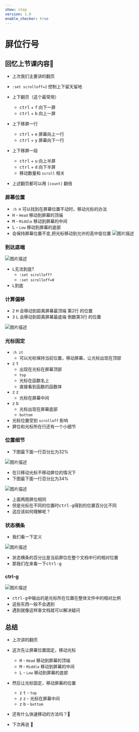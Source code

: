 ```yaml
---
show: step
version: 1.0
enable_checker: true
---
```


# 屏位行号

## 回忆上节课内容🤔

- 上次我们主要讲的翻页
- `:set scrolloff=2` 控制上下留天留地
- 上下翻页（这个最常用）
  - <kbd>ctrl</kbd> + <kbd>f</kbd> 向下一屏
  - <kbd>ctrl</kbd> + <kbd>b</kbd> 向上一屏

- 上下移屏一行
  - <kbd>ctrl</kbd> + <kbd>e</kbd> 屏幕向上一行
  - <kbd>ctrl</kbd> + <kbd>y</kbd> 屏幕向下一行

- 上下移屏一段
  - <kbd>ctrl</kbd> + <kbd>u</kbd> 向上半屏
  - <kbd>ctrl</kbd> + <kbd>d</kbd> 向下半屏
  - 移动数量和 `scroll` 相关
- 上述翻页都可以用 `[count]` 翻倍

### 屏幕位置

- `:h H` 可以找到在屏幕位置不动时，移动光标的办法
- <kbd>H</kbd> - `Head` 移动到屏幕的顶端
- <kbd>M</kbd> - `Middle` 移动到屏幕的中间
- <kbd>L</kbd> - `Low` 移动到屏幕的底部
- 会保持屏幕位置不变,把光标移动到允许的高中低位置
![图片描述](https://doc.shiyanlou.com/courses/uid1190679-20210705-1625459961509)

### 到达底端

![图片描述](https://doc.shiyanlou.com/courses/uid1190679-20201002-1601648769113)

- <kbd>L</kbd>无法到底?
	- `:set scrolloff?`
	- `:set scrolloff=0`
- <kbd>L</kbd>到底

### 计算偏移
- <kbd>2</kbd> <kbd>H</kbd> 会移动到距离屏幕最顶端 第2行 的位置
- <kbd>3</kbd> <kbd>L</kbd> 会移动到距离屏幕最底端 倒数第3行 的位置

![图片描述](https://doc.shiyanlou.com/courses/uid1190679-20210705-1625460067940)

### 光标固定

- `:h zt` 
	- 可以光标保持当前位置，移动屏幕，让光标出现在顶部
- <kbd>z</kbd> <kbd>t</kbd> 
	- 出现在光标在屏幕顶部
	- `top` 
	- 光标在函数名上
	- 直接看到函数的函数体
- <kbd>z</kbd> <kbd>z</kbd> 
	- 光标在屏幕中间
- <kbd>z</kbd> <kbd>b</kbd> 
	- 光标出现在屏幕底部
	- `bottom` 
- 光标位置受到 `scrolloff` 影响
- 屏位和光标所在行还有一个小细节

### 位置细节

- 下图最下面一行百分比为32%

![图片描述](https://doc.shiyanlou.com/courses/uid1190679-20211109-1636444317615)

- 在只移动光标不移动屏位的情况下
- 下图最下面一行百分比为34%

![图片描述](https://doc.shiyanlou.com/courses/uid1190679-20211109-1636444329057)

- 上面两图屏位相同
- 但是光标在不同的位置时<kbd>ctrl-g</kbd>得到的位置百分比不同
- 这应该如何理解呢？

### 状态横条

- 我们看一下定义

![图片描述](https://doc.shiyanlou.com/courses/uid1190679-20211109-1636444506775)

- 状态横条的百分比是当前屏位在整个文档中行的相对位置
- 那我们在来看一下<kbd>ctrl-g</kbd>

### ctrl-g

![图片描述](https://doc.shiyanlou.com/courses/uid1190679-20211109-1636444638937)

- <kbd>ctrl-g</kbd>中输出的是光标所在位置在整体文件中的相对比例
- 这些东西一般不会遇到
- 遇到就像这样查文档就可以解决疑问

## 总结

- 上次讲的翻页
- 这次先让屏幕位置固定，移动光标
  - <kbd>H</kbd> - `Head` 移动到屏幕的顶端
  - <kbd>M</kbd> - `Middle` 移动到屏幕的中间
  - <kbd>L</kbd> - `Low` 移动到屏幕的底部

- 然后让光标固定，移动屏幕的位置
  - <kbd>z</kbd> <kbd>t</kbd> - `top` 
  - <kbd>z</kbd> <kbd>z</kbd> - 光标在屏幕中间
  - <kbd>z</kbd> <kbd>b</kbd> - `bottom`    
- 还有什么快速移动的方法吗？🤔
- 下次再说 👋






